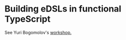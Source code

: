 # Building eDSLs in functional TypeScript

See Yuri Bogomolov's [workshop.](https://github.com/YBogomolov/workshop-edsl-in-typescript)
